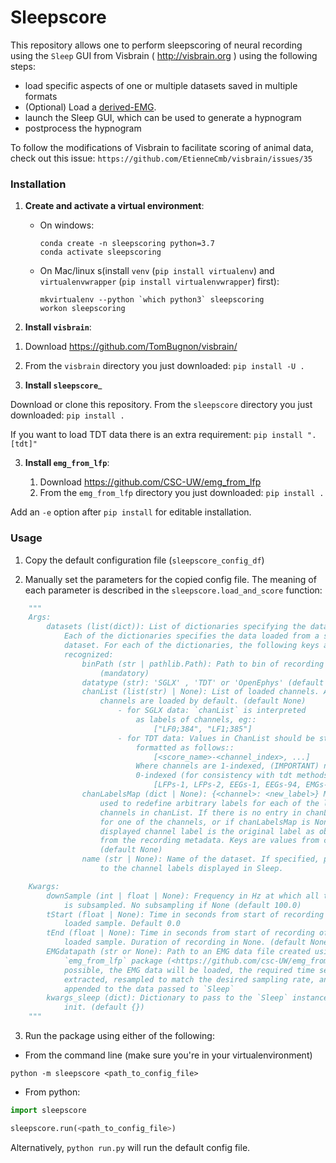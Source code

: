 # Sleepscore

This repository allows one to perform sleepscoring of neural recording using the
`Sleep` GUI from Visbrain ( <http://visbrain.org> ) using the following steps:

-   load specific aspects of one or multiple datasets saved in multiple formats
-   (Optional) Load a [derived-EMG](https://github.com/CSC-UW/emg_from_lfp).
-   launch the Sleep GUI, which can be used to generate a hypnogram
-   postprocess the hypnogram

To follow the modifications of Visbrain to facilitate scoring of animal data,
check out this issue: ``https://github.com/EtienneCmb/visbrain/issues/35``

### Installation

1.  __Create and activate a virtual environment__:

    -   On windows:

        ```
        conda create -n sleepscoring python=3.7
        conda activate sleepscoring
        ```

    -   On Mac/linux s(install `venv` (`pip install virtualenv`) and `virtualenvwrapper` (`pip install virtualenvwrapper`) first):

        ```
        mkvirtualenv --python `which python3` sleepscoring
        workon sleepscoring
        ```

1.  __Install `visbrain`__:

<!-- The changes to visbrain's Sleep module that allow sleepscoring of animal data -->
<!-- (short scoring window) have not yet been released into a new version -->
<!-- (04/19/2020), so you need to manually download and install the master branch of -->
<!-- visbrain to use those features (commit more recent than b599038): -->

<!--   1. Download or clone the master branch at https://github.com/EtienneCmb/visbrain/ -->
<!--   2. From the `visbrain` directory you just downloaded: ``pip install .`` or -->
<!--   ``pip install -e .`` -->

  1. Download https://github.com/TomBugnon/visbrain/
  2. From the `visbrain` directory you just downloaded: ``pip install -U .``

2.  __Install `sleepscore`___

Download or clone this repository. From the `sleepscore` directory you just
downloaded: `pip install .`

If you want to load TDT data there is an extra requirement:
`pip install ".[tdt]"`

3. __Install `emg_from_lfp`__:

    1. Download https://github.com/CSC-UW/emg_from_lfp
    2. From the `emg_from_lfp` directory you just downloaded: ``pip install .``

Add an `-e` option after `pip install` for editable installation.


### Usage

1.  Copy the default configuration file (`sleepscore_config_df`)

2.  Manually set the parameters for the copied config file. The meaning of each
parameter is described in the `sleepscore.load_and_score` function:

```python
    """
    Args:
        datasets (list(dict)): List of dictionaries specifying the data to load.
            Each of the dictionaries specifies the data loaded from a specific
            dataset. For each of the dictionaries, the following keys are
            recognized:
                binPath (str | pathlib.Path): Path to bin of recording
                    (mandatory)
                datatype (str): 'SGLX' , 'TDT' or 'OpenEphys' (default 'SGLX')
                chanList (list(str) | None): List of loaded channels. All
                    channels are loaded by default. (default None)
                        - for SGLX data: `chanList` is interpreted
                            as labels of channels, eg::
                                ["LF0;384", "LF1;385"]
                        - for TDT data: Values in ChanList should be string
                            formatted as follows::
                                [<score_name>-<channel_index>, ...]
                            Where channels are 1-indexed, (IMPORTANT) not
                            0-indexed (for consistency with tdt methods), eg::
                                [LFPs-1, LFPs-2, EEGs-1, EEGs-94, EMGs-1]
                chanLabelsMap (dict | None): {<channel>: <new_label>} Mapping
                    used to redefine arbitrary labels for each of the loaded
                    channels in chanList. If there is no entry in chanLabelsMap
                    for one of the channels, or if chanLabelsMap is None, the
                    displayed channel label is the original label as obtained
                    from the recording metadata. Keys are values from chanList.
                    (default None)
                name (str | None): Name of the dataset. If specified, prepended
                    to the channel labels displayed in Sleep.

    Kwargs:
        downSample (int | float | None): Frequency in Hz at which all the data
            is subsampled. No subsampling if None (default 100.0)
        tStart (float | None): Time in seconds from start of recording of first
            loaded sample. Default 0.0
        tEnd (float | None): Time in seconds from start of recording of last
            loaded sample. Duration of recording in None. (default None)
        EMGdatapath (str or None): Path to an EMG data file created using the
            `emg_from_lfp` package (<https://github.com/csc-UW/emg_from_lfp>). If
            possible, the EMG data will be loaded, the required time segment
            extracted, resampled to match the desired sampling rate, and
            appended to the data passed to `Sleep`
        kwargs_sleep (dict): Dictionary to pass to the `Sleep` instance during
            init. (default {})
    """
```

3.  Run the package using either of the following:


- From the command line (make sure you're in your virtualenvironment)

`python -m sleepscore <path_to_config_file>`

- From python:

```python
import sleepscore

sleepscore.run(<path_to_config_file>)
```

Alternatively, `python run.py` will run the default config file.

